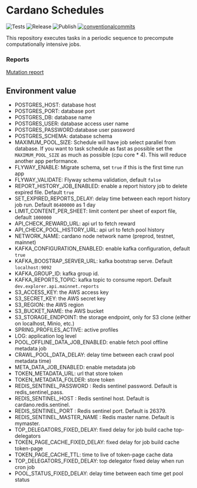 # Cardano Schedules

<p align="left">
<img alt="Tests" src="https://github.com/cardano-foundation/cf-ledger-consumer-schedules/actions/workflows/tests.yaml/badge.svg" />
<img alt="Release" src="https://github.com/cardano-foundation/cf-ledger-consumer-schedules/actions/workflows/release.yaml/badge.svg?branch=main" />
<img alt="Publish" src="https://github.com/cardano-foundation/cf-ledger-consumer-schedules/actions/workflows/publish.yaml/badge.svg?branch=main" />
<a href="https://conventionalcommits.org"><img alt="conventionalcommits" src="https://img.shields.io/badge/Conventional%20Commits-1.0.0-%23FE5196?logo=conventionalcommits" /></a>
</p>

This repository executes tasks in a periodic sequence to precompute computationally intensive jobs.


### Reports
[Mutation report](https://cardano-foundation.github.io/cf-ledger-consumer-schedules/mutation-report/)

## Environment value
- POSTGRES_HOST: database host
- POSTGRES_PORT: database port
- POSTGRES_DB: database name
- POSTGRES_USER: database access user name
- POSTGRES_PASSWORD:database user password
- POSTGRES_SCHEMA: database schema
- MAXIMUM_POOL_SIZE: Schedule will have job select parallel from database. If you want to task schedule as fast as possible set the `MAXIMUM_POOL_SIZE` as much as possible (cpu core * 4). This will reduce another app performance. 
- FLYWAY_ENABLE: Migrate schema, set `true` if this is the first time run app
- FLYWAY_VALIDATE: Flyway schema validation, default `false`
- REPORT_HISTORY_JOB_ENABLED: enable a report history job to delete expired file. Default `true`
- SET_EXPIRED_REPORTS_DELAY: delay time between each report history job run. Default `86400000` as 1 day
- LIMIT_CONTENT_PER_SHEET: limit content per sheet of export file, default `1000000`
- API_CHECK_REWARD_URL: api url to fetch reward
- API_CHECK_POOL_HISTORY_URL: api url to fetch pool history
- NETWORK_NAME: cardano node network name (preprod, testnet, mainnet)
- KAFKA_CONFIGURATION_ENABLED: enable kafka configuration, default `true`
- KAFKA_BOOSTRAP_SERVER_URL: kafka bootstrap serve. Default `localhost:9092`
- KAFKA_GROUP_ID: kafka group id.
- KAFKA_REPORTS_TOPIC: kafka topic to consume report. Default `dev.explorer.api.mainnet.reports`
- S3_ACCESS_KEY: the AWS access key 
- S3_SECRET_KEY: the AWS secret key 
- S3_REGION: the AWS region 
- S3_BUCKET_NAME: the AWS bucket
- S3_STORAGE_ENDPOINT: the storage endpoint, only for S3 clone (either on localhost, Minio, etc.)
- SPRING_PROFILES_ACTIVE: active profiles
- LOG: application log level
- POOL_OFFLINE_DATA_JOB_ENABLED: enable fetch pool offline metadata job
- CRAWL_POOL_DATA_DELAY: delay time between each crawl pool metadata time)
- META_DATA_JOB_ENABLED: enable metadata job
- TOKEN_METADATA_URL: url that store token
- TOKEN_METADATA_FOLDER: store token
- REDIS_SENTINEL_PASSWORD : Redis sentinel password. Default is redis_sentinel_pass.
- REDIS_SENTINEL_HOST : Redis sentinel host. Default is  cardano.redis.sentinel.
- REDIS_SENTINEL_PORT : Redis sentinel port. Default is 26379.
- REDIS_SENTINEL_MASTER_NAME : Redis master name. Default is mymaster.
- TOP_DELEGATORS_FIXED_DELAY:  fixed delay for job build cache top-delegators
- TOKEN_PAGE_CACHE_FIXED_DELAY: fixed delay for job build cache token-page
- TOKEN_PAGE_CACHE_TTL: time to live of token-page cache data
- TOP_DELEGATORS_FIXED_DELAY: top delegator fixed delay when run cron job
- POOL_STATUS_FIXED_DELAY: delay time between each time get pool status
